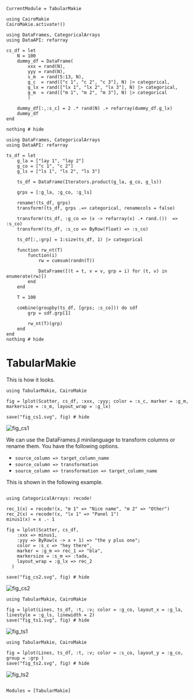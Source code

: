 ```@meta
CurrentModule = TabularMakie
```

```@eval
using CairoMakie
CairoMakie.activate!()
```

```@example cs
using DataFrames, CategoricalArrays
using DataAPI: refarray

cs_df = let
	N = 100
	dummy_df = DataFrame(
		xxx = rand(N),
		yyy = rand(N),
		s_m  = rand(5:13, N),
		g_c  = rand(["c 1", "c 2", "c 3"], N) |> categorical,
		g_lx = rand(["lx 1", "lx 2", "lx 3"], N) |> categorical,
		g_m  = rand(["m 1", "m 2", "m 3"], N) |> categorical
		)
	
	dummy_df[:,:s_c] = 2 .* rand(N) .+ refarray(dummy_df.g_lx)
	dummy_df
end

nothing # hide
```

```@example ts
using DataFrames, CategoricalArrays
using DataAPI: refarray

ts_df = let
	g_la = ["lay 1", "lay 2"]
	g_co = ["c 1", "c 2"]
	g_ls = ["ls 1", "ls 2", "ls 3"]
	
	ts_df = DataFrame(Iterators.product(g_la, g_co, g_ls))
	
	grps = [:g_la, :g_co, :g_ls]
	
	rename!(ts_df, grps)
	transform!(ts_df, grps .=> categorical, renamecols = false)
	
	transform!(ts_df, :g_co => (x -> refarray(x) .+ rand.())  => :s_co)
	transform!(ts_df, :s_co => ByRow(float) => :s_co)
	
	ts_df[:,:grp] = 1:size(ts_df, 1) |> categorical
	
	function rw_nt(T)
		function(i)
			rw = cumsum(randn(T))
		
			DataFrame([(t = t, v = v, grp = i) for (t, v) in enumerate(rw)])
		end
	end
	
	T = 100
	
	combine(groupby(ts_df, [grps; :s_co])) do sdf
		grp = sdf.grp[1]
		
		rw_nt(T)(grp)
	end
end
nothing # hide
```

# TabularMakie

This is how it looks.

```@example cs
using TabularMakie, CairoMakie

fig = lplot(Scatter, cs_df, :xxx, :yyy; color = :s_c, marker = :g_m,  markersize = :s_m, layout_wrap = :g_lx)

save("fig_cs1.svg", fig) # hide
```

![fig_cs1](fig_cs1.svg)

We can use the DataFrames.jl minilanguage to transform columns or rename them. You have the following options.

* `source_column => target_column_name`
* `source_column => transformation`
* `source_column => transformation => target_column_name`

This is shown in the following example.

```@example cs

using CategoricalArrays: recode!

rec_1(x) = recode!(x, "m 1" => "Nice name", "m 2" => "Other")
rec_2(x) = recode!(x, "lx 1" => "Panel 1")
minus1(x) = x .- 1

fig = lplot(Scatter, cs_df,
	:xxx => minus1,
	:yyy => ByRow(x -> x + 1) => "the y plus one";
	color = :s_c => "hey there",
	marker = :g_m => rec_1 => "bla",
	markersize = :s_m => :tada,
	layout_wrap = :g_lx => rec_2	
  )

save("fig_cs2.svg", fig) # hide
```

![fig_cs2](fig_cs2.svg)

```@example ts
using TabularMakie, CairoMakie

fig = lplot(Lines, ts_df, :t, :v; color = :g_co, layout_x = :g_la, linestyle = :g_ls, linewidth = 2)
save("fig_ts1.svg", fig) # hide
```

![fig_ts1](fig_ts1.svg)

```@example ts
using TabularMakie, CairoMakie

fig = lplot(Lines, ts_df, :t, :v; color = :s_co, layout_y = :g_co, group = :grp )
save("fig_ts2.svg", fig) # hide
```

![fig_ts2](fig_ts2.svg)


```@index
```

```@autodocs
Modules = [TabularMakie]
```
